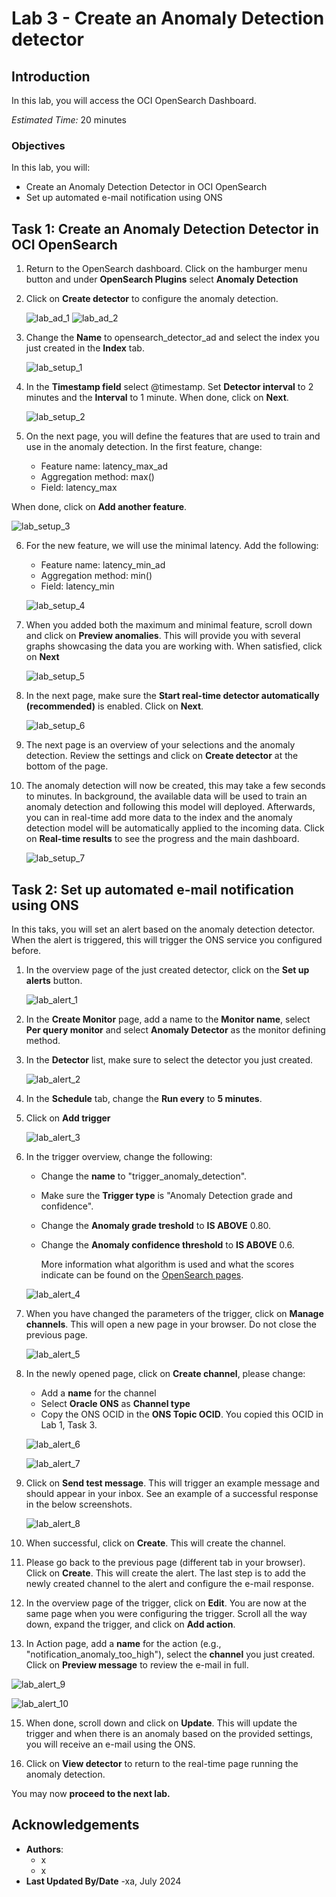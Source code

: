 # Lab 3 - Create an Anomaly Detection detector

## Introduction

In this lab, you will access the OCI OpenSearch Dashboard.

*Estimated Time:* 20 minutes

### Objectives

In this lab, you will:
* Create an Anomaly Detection Detector in OCI OpenSearch
* Set up automated e-mail notification using ONS



## Task 1: Create an Anomaly Detection Detector in OCI OpenSearch

1.	Return to the OpenSearch dashboard. Click on the hamburger menu button and under **OpenSearch Plugins** select **Anomaly Detection**

2.	Click on **Create detector** to configure the anomaly detection.

  	![lab_ad_1](images/ad_1.png)
  	![lab_ad_2](images/ad_2.png)

3. Change the **Name** to opensearch_detector_ad and select the index you just created in the **Index** tab.

   ![lab_setup_1](images/setup_1.png)

4. In the **Timestamp field** select @timestamp. Set **Detector interval** to 2 minutes and the **Interval** to 1 minute. When done, click on **Next**.

   ![lab_setup_2](images/setup_2.png)

5. On the next page, you will define the features that are used to train and use in the anomaly detection. In the first feature, change:
   - Feature name: latency_max_ad
   - Aggregation method: max()
   - Field: latency_max

  When done, click on **Add another feature**.

  ![lab_setup_3](images/setup_3.png)

6. For the new feature, we will use the minimal latency. Add the following:
   - Feature name: latency_min_ad
   - Aggregation method: min()
   - Field: latency_min

    ![lab_setup_4](images/setup_4.png)

7. When you added both the maximum and minimal feature, scroll down and click on **Preview anomalies**. This will provide you with several graphs showcasing the data you are working with. When satisfied, click on **Next**

     ![lab_setup_5](images/setup_5.png)

8. In the next page, make sure the **Start real-time detector automatically (recommended)** is enabled. Click on **Next**.

    ![lab_setup_6](images/setup_6.png)

9. The next page is an overview of your selections and the anomaly detection. Review the settings and click on **Create detector** at the bottom of the page.

10. The anomaly detection will now be created, this may take a few seconds to minutes. In background, the available data will be used to train an anomaly detection and following this model will deployed. Afterwards, you can in real-time add more data to the index and the anomaly detection model will be automatically applied to the incoming data. Click on **Real-time results** to see the progress and the main dashboard.

    ![lab_setup_7](images/setup_7.png)



## Task 2: Set up automated e-mail notification using ONS

In this taks, you will set an alert based on the anomaly detection detector. When the alert is triggered, this will trigger the ONS service you configured before.

1. In the overview page of the just created detector, click on the **Set up alerts** button.

   ![lab_alert_1](images/alert_1.png)

3. In the **Create Monitor** page, add a name to the **Monitor name**, select **Per query monitor** and select **Anomaly Detector** as the monitor defining method.

4. In the **Detector** list, make sure to select the detector you just created. 
   
   ![lab_alert_2](images/alert_2.png)

5. In the **Schedule** tab, change the **Run every** to **5 minutes**.
   
6. Click on **Add trigger**

   ![lab_alert_3](images/alert_3.png)

7. In the trigger overview, change the following:
   * Change the **name** to "trigger_anomaly_detection".
   * Make sure the **Trigger type** is "Anomaly Detection grade and confidence".
   * Change the **Anomaly grade treshold** to **IS ABOVE** 0.80.
   * Change the **Anomaly confidence threshold** to **IS ABOVE** 0.6.
  
     More information what algorithm is used and what the scores indicate can be found on the [OpenSearch pages](https://opensearch.org/docs/latest/observing-your-data/ad/index/).

   ![lab_alert_4](images/alert_4.png)

8. When you have changed the parameters of the trigger, click on **Manage channels**. This will open a new page in your browser. Do not close the previous page.

   ![lab_alert_5](images/alert_5.png)

9. In the newly opened page, click on **Create channel**, please change:
   * Add a **name** for the channel
   * Select **Oracle ONS** as **Channel type**
   * Copy the ONS OCID in the **ONS Topic OCID**. You copied this OCID in Lab 1, Task 3.
     
    ![lab_alert_6](images/alert_6.png)
   
     ![lab_alert_7](images/alert_7.png)

10. Click on **Send test message**. This will trigger an example message and should appear in your inbox. See an example of a successful response in the below screenshots.

    ![lab_alert_8](images/alert_8.png)

11. When successful, click on **Create**. This will create the channel.

12. Please go back to the previous page (different tab in your browser). Click on **Create**. This will create the alert. The last step is to add the newly created channel to the alert and configure the e-mail response.

13. In the overview page of the trigger, click on **Edit**. You are now at the same page when you were configuring the trigger. Scroll all the way down, expand the trigger, and click on **Add action**.

14. In Action page, add a **name** for the action (e.g., "notification_anomaly_too_high"), select the **channel** you just created. Click on **Preview message** to review the e-mail in full.

  ![lab_alert_9](images/alert_9.png)

  ![lab_alert_10](images/alert_10.png)

15. When done, scroll down and click on **Update**. This will update the trigger and when there is an anomaly based on the provided settings, you will receive an e-mail using the ONS.

16. Click on **View detector** to return to the real-time page running the anomaly detection.

You may now **proceed to the next lab.**

## Acknowledgements
* **Authors**:
    * x
    * x
* **Last Updated By/Date** -xa, July 2024
